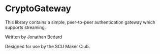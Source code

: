 CryptoGateway
=============

This library contains a simple, peer-to-peer authentication gateway which supports streaming.

Written by Jonathan Bedard

Designed for use by the SCU Maker Club.
